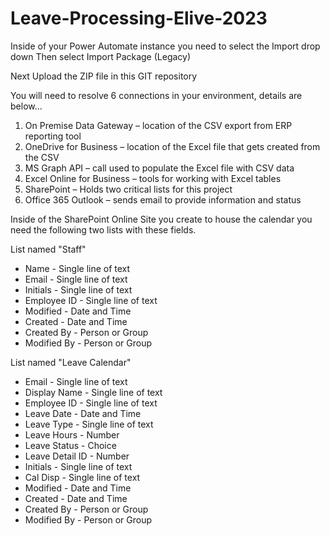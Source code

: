 # Leave-Processing-Elive-2023

Inside of your Power Automate instance you need to select the Import drop down
Then select Import Package (Legacy)

Next Upload the ZIP file in this GIT repository

You will need to resolve 6 connections in your environment, details are below...
1.	On Premise Data Gateway – location of the CSV export from ERP reporting tool
2.	OneDrive for Business – location of the Excel file that gets created from the CSV
3.	MS Graph API – call used to populate the Excel file with CSV data
4.	Excel Online for Business – tools for working with Excel tables
5.	SharePoint – Holds two critical lists for this project
6.	Office 365 Outlook – sends email to provide information and status 

Inside of the SharePoint Online Site you create to house the calendar you need the following two lists with these fields.

List named "Staff"
* Name - Single line of text	
* Email - Single line of text	
* Initials - Single line of text	
* Employee ID - Single line of text	
* Modified - Date and Time	
* Created - Date and Time	
* Created By - Person or Group	
* Modified By - Person or Group

List named "Leave Calendar"
* Email - Single line of text	
* Display Name - Single line of text	
* Employee ID - Single line of text	
* Leave Date - Date and Time	
* Leave Type - Single line of text	
* Leave Hours - Number	
* Leave Status - Choice	
* Leave Detail ID - Number	
* Initials - Single line of text	
* Cal Disp - Single line of text	
* Modified - Date and Time	
* Created - Date and Time	
* Created By - Person or Group	
* Modified By - Person or Group
